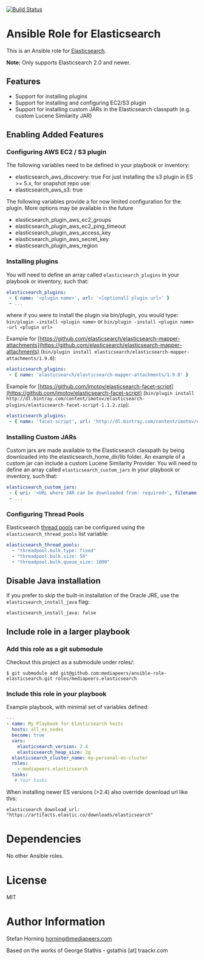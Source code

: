 [![Build Status](https://travis-ci.org/mediapeers/ansible-role-elasticsearch.svg?branch=master)](https://travis-ci.org/mediapeers/ansible-role-elasticsearch)

# Ansible Role for Elasticsearch
This is an Ansible role for [Elasticsearch](http://www.elasticsearch.org/).

**Note:** Only supports Elasticsearch 2.0 and newer.

## Features
- Support for installing plugins
- Support for installing and configuring EC2/S3 plugin
- Support for installing custom JARs in the Elasticsearch classpath (e.g. custom Lucene Similarity JAR)


## Enabling Added Features
### Configuring AWS EC2 / S3 plugin
The following variables need to be defined in your playbook or inventory:

- elasticsearch_aws_discovery: true
For just installing the s3 plugin in ES >= 5.x, for snapshot repo use:
- elasticsearch_aws_s3: true

The following variables provide a for now limited configuration for the plugin.
More options may be available in the future

- elasticsearch_plugin_aws_ec2_groups
- elasticsearch_plugin_aws_ec2_ping_timeout
- elasticsearch_plugin_aws_access_key
- elasticsearch_plugin_aws_secret_key
- elasticsearch_plugin_aws_region


### Installing plugins
You will need to define an array called `elasticsearch_plugins` in your playbook or inventory, such that:
```yaml
elasticsearch_plugins:
 - { name: '<plugin name>', url: '<[optional] plugin url>' }
 - ...
```

where if you were to install the plugin via bin/plugin, you would type:
`bin/plugin -install <plugin name>` or `bin/plugin -install <plugin name> -url <plugin url>`

Example for [https://github.com/elasticsearch/elasticsearch-mapper-attachments](https://github.com/elasticsearch/elasticsearch-mapper-attachments)
(`bin/plugin install elasticsearch/elasticsearch-mapper-attachments/1.9.0`):

```yaml
elasticsearch_plugins:
 - { name: 'elasticsearch/elasticsearch-mapper-attachments/1.9.0' }
```

Example for [https://github.com/imotov/elasticsearch-facet-script](https://github.com/imotov/elasticsearch-facet-script)
(`bin/plugin install http://dl.bintray.com/content/imotov/elasticsearch-plugins/elasticsearch-facet-script-1.1.2.zip`):

```yaml
elasticsearch_plugins:
 - { name: 'facet-script', url: 'http://dl.bintray.com/content/imotov/elasticsearch-plugins/elasticsearch-facet-script-1.1.2.zip' }
```

### Installing Custom JARs
Custom jars are made available to the Elasticsearch classpath by being downloaded into the elasticsearch_home_dir/lib folder. 
An example of a custom jar can include a custom Lucene Similarity Provider. You will need to define an array called `elasticsearch_custom_jars`
in your playbook or inventory, such that:

```yaml
elasticsearch_custom_jars:
 - { uri: '<URL where JAR can be downloaded from: required>', filename: '<alternative name for final JAR if different from file downladed: leave blank to use same filename>', user: '<BASIC auth username: leave blank of not needed>', passwd: '<BASIC auth password: leave blank of not needed>' }
 - ...
```

### Configuring Thread Pools
Elasticsearch [thread pools](http://www.elasticsearch.org/guide/en/elasticsearch/reference/current/modules-threadpool.html) can be configured using the `elasticsearch_thread_pools` list variable:

```yaml
elasticsearch_thread_pools:
  - "threadpool.bulk.type: fixed"
  - "threadpool.bulk.size: 50"
  - "threadpool.bulk.queue_size: 1000"
```

## Disable Java installation

If you prefer to skip the built-in installation of the Oracle JRE, use the `elasticsearch_install_java` flag:

`elasticsearch_install_java: false`

## Include role in a larger playbook
### Add this role as a git submodule
Checkout this project as a submodule under roles/:

```
$ git submodule add git@github.com:mediapeers/ansible-role-elasticsearch.git roles/mediapeers.elasticsearch
```

### Include this role in your playbook
Example playbook, with minimal set of variables defined:

```yaml
---
- name: My Playbook for Elasticsearch hosts
  hosts: all_es_nodes
  become: true
  vars:
    elasticsearch_version: 2.4
    elasticsearch_heap_size: 2g
  elasticsearch_cluster_name: my-personal-es-cluster
  roles:
    - mediapeers.elasticsearch
  tasks:
   # Your tasks
```

When installing newer ES versions (>2.4) also override download url like this:

`elasticsearch_download_url: "https://artifacts.elastic.co/downloads/elasticsearch"`


# Dependencies
No other Ansible roles.

# License
MIT

# Author Information
Stefan Horning <horning@mediapeers.com>

Based on the works of George Stathis - gstathis [at] traackr.com

